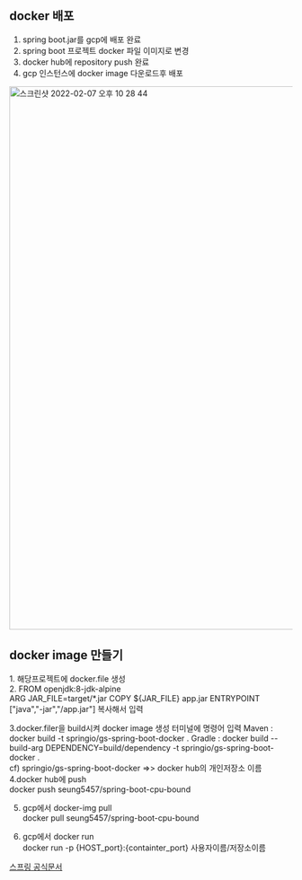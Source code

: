 <h2>docker 배포</h2>

1. spring boot.jar를 gcp에 배포 완료
2. spring boot 프로젝트 docker 파일 이미지로 변경
3. docker hub에 repository push 완료
4. gcp 인스턴스에 docker image 다운로드후 배포
<img width="968" alt="스크린샷 2022-02-07 오후 10 28 44" src="https://user-images.githubusercontent.com/66988341/152798690-0cc70cf0-c700-417c-80c8-f6d975f37b22.png">

<h2> docker image 만들기 </h2>
1. 해당프로젝트에 docker.file 생성<br>
2. FROM openjdk:8-jdk-alpine<br>
ARG JAR_FILE=target/*.jar
COPY ${JAR_FILE} app.jar
ENTRYPOINT ["java","-jar","/app.jar"]
복사해서 입력<br>

3.docker.filer을 build시켜 docker image 생성
터미널에 명령어 입력
Maven : docker build -t springio/gs-spring-boot-docker .
Gradle : docker build --build-arg DEPENDENCY=build/dependency -t springio/gs-spring-boot-docker . <br>
cf) springio/gs-spring-boot-docker =>> docker hub의 개인저장소 이름<br>
4.docker hub에 push<br>
docker push seung5457/spring-boot-cpu-bound<br>

5. gcp에서 docker-img pull<br>
docker pull seung5457/spring-boot-cpu-bound<br>
 
6. gcp에서 docker run<br>
docker run -p {HOST_port}:{containter_port} 사용자이름/저장소이름<br>




<a href="https://spring.io/guides/gs/spring-boot-docker/">스프링 공식문서</a>
